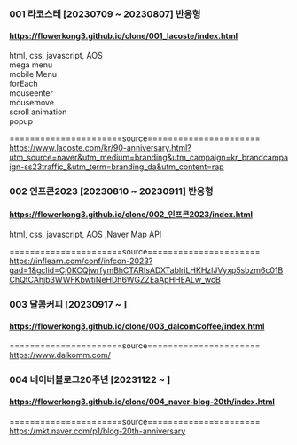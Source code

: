 ### 001 라코스테 [20230709 ~ 20230807] 반응형
#### https://flowerkong3.github.io/clone/001_lacoste/index.html
html, css, javascript, AOS<br>
mega menu<br>
mobile Menu<br>
forEach<br>
mouseenter<br>
mousemove<br>
scroll animation<br>
popup<br>


======================source======================<br>
https://www.lacoste.com/kr/90-anniversary.html?utm_source=naver&utm_medium=branding&utm_campaign=kr_brandcampaign-ss23traffic_&utm_term=branding_da&utm_content=rap



### 002 인프콘2023 [20230810 ~ 20230911] 반응형
#### https://flowerkong3.github.io/clone/002_인프콘2023/index.html
html, css, javascript, AOS ,Naver Map API<br>


======================source======================<br>
https://inflearn.com/conf/infcon-2023?gad=1&gclid=Cj0KCQjwrfymBhCTARIsADXTablriLHKHzlJVyxp5sbzm6c01BChQtCAhjb3WWFKbwtiNeHDh6WGZZEaApHHEALw_wcB

### 003 달콤커피 [20230917 ~ ]
#### https://flowerkong3.github.io/clone/003_dalcomCoffee/index.html
======================source======================<br>
https://www.dalkomm.com/

### 004 네이버블로그20주년 [20231122 ~ ]
#### https://flowerkong3.github.io/clone/004_naver-blog-20th/index.html
======================source======================<br>
https://mkt.naver.com/p1/blog-20th-anniversary

